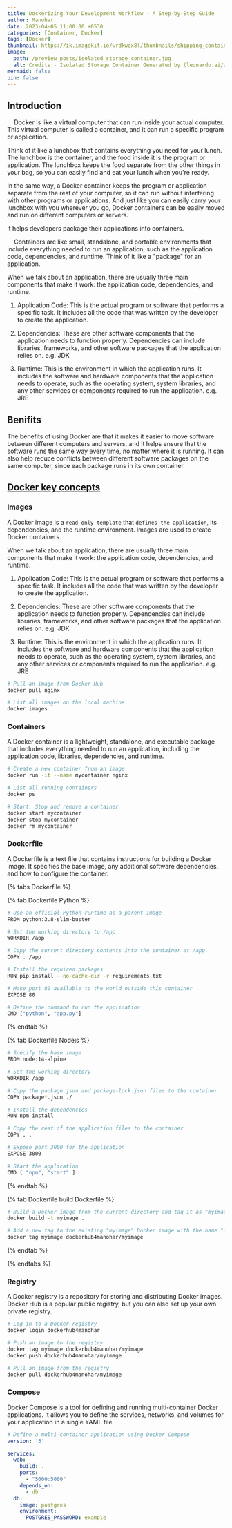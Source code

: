 ```yaml
---
title: Dockerizing Your Development Workflow - A Step-by-Step Guide
author: Manohar
date: 2023-04-05 11:00:00 +0530
categories: [Container, Docker]
tags: [Docker]
thumbnail: https://ik.imagekit.io/wrdkwox8l/thumbnails/shipping_container_Ng3gsyaZ0.jpg
image:
  path: /preview_posts/isolated_storage_container.jpg
  alt: Credits:- Isolated Storage Container Generated by (leonardo.ai/ai-generations)
mermaid: false
pin: false
---
```


## Introduction

    Docker is like a virtual computer that can run inside your actual computer. This virtual computer is called a container, and it can run a specific program or application.

Think of it like a lunchbox that contains everything you need for your lunch. The lunchbox is the container, and the food inside it is the program or application. The lunchbox keeps the food separate from the other things in your bag, so you can easily find and eat your lunch when you're ready.

In the same way, a Docker container keeps the program or application separate from the rest of your computer, so it can run without interfering with other programs or applications. And just like you can easily carry your lunchbox with you wherever you go, Docker containers can be easily moved and run on different computers or servers.

it helps developers package their applications into containers.

    Containers are like small, standalone, and portable environments that include everything needed to run an application, such as the application code, dependencies, and runtime. Think of it like a "package" for an application.

When we talk about an application, there are usually three main components that make it work: the application code, dependencies, and runtime.

1. Application Code: This is the actual program or software that performs a specific task. It includes all the code that was written by the developer to create the application.

2. Dependencies: These are other software components that the application needs to function properly. Dependencies can include libraries, frameworks, and other software packages that the application relies on. e.g. JDK

3. Runtime: This is the environment in which the application runs. It includes the software and hardware components that the application needs to operate, such as the operating system, system libraries, and any other services or components required to run the application. e.g. JRE

## Benifits

The benefits of using Docker are that it makes it easier to move software between different computers and servers, and it helps ensure that the software runs the same way every time, no matter where it is running. It can also help reduce conflicts between different software packages on the same computer, since each package runs in its own container.

## <u>Docker key concepts</u>

### Images

 A Docker image is a `read-only template` that `defines the application`, its dependencies, and the runtime environment. Images are used to create Docker containers.

When we talk about an application, there are usually three main components that make it work: the application code, dependencies, and runtime.

1. Application Code: This is the actual program or software that performs a specific task. It includes all the code that was written by the developer to create the application.

2. Dependencies: These are other software components that the application needs to function properly. Dependencies can include libraries, frameworks, and other software packages that the application relies on. e.g. JDK

3. Runtime: This is the environment in which the application runs. It includes the software and hardware components that the application needs to operate, such as the operating system, system libraries, and any other services or components required to run the application. e.g. JRE

```bash
# Pull an image from Docker Hub
docker pull nginx

# List all images on the local machine
docker images
```

### Containers

A Docker container is a lightweight, standalone, and executable package that includes everything needed to run an application, including the application code, libraries, dependencies, and runtime.

```bash
# Create a new container from an image
docker run -it --name mycontainer nginx

# List all running containers
docker ps

# Start, Stop and remove a container
docker start mycontainer
docker stop mycontainer
docker rm mycontainer
```

### Dockerfile

A Dockerfile is a text file that contains instructions for building a Docker image. It specifies the base image, any additional software dependencies, and how to configure the container.

{% tabs Dockerfile %}

{% tab Dockerfile Python %}

```bash
# Use an official Python runtime as a parent image
FROM python:3.8-slim-buster

# Set the working directory to /app
WORKDIR /app

# Copy the current directory contents into the container at /app
COPY . /app

# Install the required packages
RUN pip install --no-cache-dir -r requirements.txt

# Make port 80 available to the world outside this container
EXPOSE 80

# Define the command to run the application
CMD ["python", "app.py"]
```

{% endtab %}

{% tab Dockerfile Nodejs %}

```bash
# Specify the base image
FROM node:14-alpine

# Set the working directory
WORKDIR /app

# Copy the package.json and package-lock.json files to the container
COPY package*.json ./

# Install the dependencies
RUN npm install

# Copy the rest of the application files to the container
COPY . .

# Expose port 3000 for the application
EXPOSE 3000

# Start the application
CMD [ "npm", "start" ]
```

{% endtab %}

{% tab Dockerfile build Dockerfile %}

```bash
# Build a Docker image from the current directory and tag it as "myimage"
docker build -t myimage .

# Add a new tag to the existing "myimage" Docker image with the name "dockerhub4manohar/myimage"
docker tag myimage dockerhub4manohar/myimage
```

{% endtab %}

{% endtabs %}

### Registry

A Docker registry is a repository for storing and distributing Docker images. Docker Hub is a popular public registry, but you can also set up your own private registry.

```bash
# Log in to a Docker registry
docker login dockerhub4manohar

# Push an image to the registry
docker tag myimage dockerhub4manohar/myimage
docker push dockerhub4manohar/myimage

# Pull an image from the registry
docker pull dockerhub4manohar/myimage
```

### Compose

Docker Compose is a tool for defining and running multi-container Docker applications. It allows you to define the services, networks, and volumes for your application in a single YAML file.

```yaml
# Define a multi-container application using Docker Compose
version: '3'

services:
  web:
    build: .
    ports:
      - "5000:5000"
    depends_on:
      - db
  db:
    image: postgres
    environment:
      POSTGRES_PASSWORD: example
```
